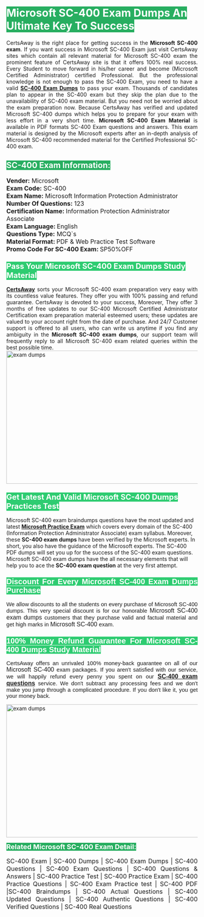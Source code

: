 <h1><span style="color:#ffffff"><strong><span style="background-color:#27ae60">Microsoft SC-400 Exam Dumps An Ultimate Key To Success</span></strong></span></h1> <div style="text-align:justify">CertsAway is the right place for getting success in the <strong>Microsoft SC-400 exam</strong>. If you want success in Microsoft SC-400 Exam just visit CertsAway sites which contain all relevant material for Microsoft SC-400 exam the prominent feature of CertsAway site is that it offers 100% real success. Every Student to move forward in his/her career and become (Microsoft Certified Administrator) certified Professional. But the professional knowledge is not enough to pass the SC-400 Exam, you need to have a valid <a href="https://www.certsaway.com/microsoft/sc-400-exam-dumps"><strong>SC-400 Exam Dumps</strong></a> to pass your exam. Thousands of candidates plan to appear in the SC-400 exam but they skip the plan due to the unavailability of SC-400 exam material. But you need not be worried about the exam preparation now. Because CertsAway has verified and updated Microsoft SC-400 dumps which helps you to prepare for your exam with less effort in a very short time. <strong>Microsoft SC-400 Exam Material</strong> is available in PDF formats SC-400 Exam questions and answers. This exam material is designed by the Microsoft experts after an in-depth analysis of Microsoft SC-400 recommended material for the Certified Professional SC-400 exam.</div> <h2 style="text-align:justify"><span style="color:#ffffff"><span style="background-color:#27ae60">SC-400 Exam Information:</span></span></h2> <p><span style="font-size:16px"><strong>Vender:</strong> Microsoft<br /> <strong>Exam Code:</strong> SC-400<br /> <strong>Exam Name:</strong> Microsoft Information Protection Administrator<br /> <strong>Number Of Questions:</strong> 123<br /> <strong>Certification Name: </strong>Information Protection Administrator Associate<br /> <strong>Exam Language: </strong>English<br /> <strong>Questions Type:</strong> MCQ`s<br /> <strong>Material Format: </strong>PDF & Web Practice Test Software<br /> <strong>Promo Code For SC-400 Exam: </strong>SP50%OFF</span></p> <h3><span style="font-size:20px"><span style="color:#ffffff"><strong><span style="background-color:#2ecc71">Pass Your Microsoft SC-400 Exam Dumps Study Material</span></strong></span></span></h3> <div style="text-align:justify"><a href=" https://www.certsaway.com/"><strong>CertsAway</strong></a> sorts your Microsoft SC-400 exam preparation very easy with its countless value features. They offer you with 100% passing and refund guarantee. CertsAway is devoted to your success, Moreover, They offer 3 months of free updates to our SC-400 Microsoft Certified Administrator Certification exam preparation material esteemed users; these updates are valued to your account right from the date of purchase. And 24/7 Customer support is offered to all users, who can write us anytime if you find any ambiguity in the <strong>Microsoft SC-400 exam dumps</strong>, our support team will frequently reply to all Microsoft SC-400 exam related queries within the best possible time.</div> <div style="text-align:justify"> </div> <div style="text-align:justify"><a href="https://www.certsaway.com/microsoft/sc-400-exam-dumps" rel="no-follow"><img alt="exam dumps" src="https://www.certcollections.com/uploads/content/certsaway.png" style="height:350px; width:750px" /></a></div> <h3><span style="font-size:20px"><span style="color:#ffffff"><strong><span style="background-color:#2ecc71">Get Latest And Valid Microsoft SC-400 Dumps Practices Test</span></strong></span></span></h3> <p>Microsoft SC-400 exam braindumps questions have the most updated and latest <a href="https://www.certsaway.com/microsoft-questions"><strong>Microsoft Practice Exam</strong></a> which covers every domain of the SC-400 (Information Protection Administrator Associate) exam syllabus. Moreover, these <strong>SC-400 exam dumps</strong> have been verified by the Microsoft experts. In short, you also have the guidance of the Microsoft experts. The SC-400 PDF dumps will set you up for the success of the SC-400 exam questions. Microsoft SC-400 exam dumps have the all necessary elements that will help you to ace the <strong>SC-400 exam question</strong> at the very first attempt.</p> <h3 style="text-align:justify"><span style="font-size:20px"><span style="color:#ffffff"><strong><span style="font-family:Calibri,sans-serif"><span style="background-color:#2ecc71">Discount For Every </span><span style="background-color:#2ecc71">Microsoft SC-400 Exam</span><span style="background-color:#2ecc71"> Dumps Purchase</span></span></strong></span></span></h3> <div style="text-align:justify"> <p><span style="font-size:11pt"><span style="font-family:Calibri,sans-serif">We allow discounts to all the students on every purchase of Microsoft SC-400 dumps. This very special discount is for our honorable <span style="font-size:12.0pt"><span style="background-color:white">Microsoft SC-400 exam dumps </span></span>customers that they purchase valid and factual material and get high marks in <span style="font-size:12.0pt"><span style="background-color:white">Microsoft SC-400 </span></span>exam. </span></span></p> <h3><span style="font-size:20px"><span style="color:#ffffff"><strong><span style="font-family:Calibri,sans-serif"><span style="background-color:#2ecc71">100% Money Refund Guarantee For </span><span style="background-color:#2ecc71">Microsoft SC-400 Dumps Study Material</span></span></strong></span></span></h3> <p><span style="font-size:11pt"><span style="font-family:Calibri,sans-serif">CertsAway offers an unrivaled 100% money-back guarantee on all of our <span style="font-size:12.0pt"><span style="background-color:white">Microsoft SC-400 </span></span>exam packages. If you aren't satisfied with our service, we will happily refund every penny you spent on our <span style="font-size:12.0pt"><span style="background-color:white"><a href="https://www.certsaway.com/microsoft/sc-400-exam-dumps"><strong>SC-400 exam questions</strong></a> </span></span>service. We don't subtract any processing fees and we don't make you jump through a complicated procedure. If you don't like it, you get your money back.</span></span></p> <p><a href="https://www.certsaway.com/microsoft/sc-400-exam-dumps" rel="no-follow"><img alt="exam dumps" src="https://www.certcollections.com/uploads/content/certsaway_(2)2.png" style="height:350px; width:750px" /></a></p> <p><span style="color:#ffffff"><strong><span style="font-size:18px"><span style="background-color:#27ae60">Related Microsoft SC-400 Exam Detail:</span></span></strong></span><br /> <br /> <span style="font-size:16px">SC-400 Exam | SC-400 Dumps | SC-400 Exam Dumps | SC-400 Questions | SC-400 Exam Questions | SC-400 Questions & Answers | SC-400 Practice Test | SC-400 Practice Exam | SC-400 Practice Questions | SC-400 Exam Practice test | SC-400 PDF |SC-400 Braindumps | SC-400 Actual Questions | SC-400 Updated Questions | SC-400 Authentic Questions | SC-400 Verified Questions | SC-400 Real Questions</span></p> </div>
